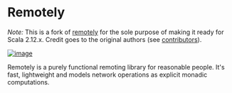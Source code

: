 # Remotely

_Note:_ This is a fork of [remotely](https://github.com/Verizon/remotely) for the sole purpose of making it ready for Scala 2.12.x. Credit goes to the original authors (see [contributors](https://github.com/larsrh/remotely/graphs/contributors)).

[![image](https://travis-ci.org/larsrh/remotely.svg?branch=fork-2.12)](https://travis-ci.org/larsr/remotely)

Remotely is a purely functional remoting library for reasonable people. It's fast, lightweight and models network operations as explicit monadic computations.
